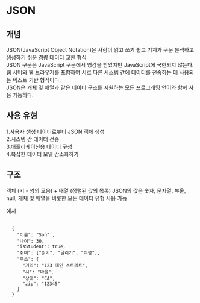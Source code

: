 # JSON
## 개념
JSON(JavaScript Object Notation)은 사람이 읽고 쓰기 쉽고 기계가 구문 분석하고 생성하기 쉬운 경량 데이터 교환 형식  
JSON 구문은 JavaScript 구문에서 영감을 받았지만 JavaScript에 국한되지 않는다.  
웹 서버와 웹 브라우저를 포함하여 서로 다른 시스템 간에 데이터를 전송하는 데 사용되는 텍스트 기반 형식이다.  
JSON은 개체 및 배열과 같은 데이터 구조를 지원하는 모든 프로그래밍 언어와 함께 사용 가능하다.  

## 사용 유형 
1.사용자 생성 데이터로부터 JSON 객체 생성  
2.시스템 간 데이터 전송  
3.애플리케이션용 데이터 구성  
4.복잡한 데이터 모델 간소화하기  

## 구조  
객체 (키 - 쌍의 모음) + 배열 (정렬된 값의 목록)
JSON의 값은 숫자, 문자열, 부울, null, 개체 및 배열을 비롯한 모든 데이터 유형 사용 가능

예시
<pre>
 <code>
  {
    "이름": "Son" ,
    "나이": 30,
    "isStudent": true,
    "취미": ["읽기", "달리기", "여행"],
    "주소": {
      "거리": "123 메인 스트리트",
      "시": "마을",
      "상태": "CA",
      "zip": "12345"
    }
  }
  </code>
</pre>
